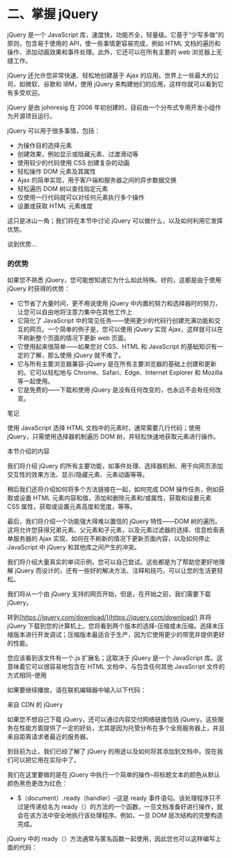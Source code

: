 # 二、掌握 jQuery

jQuery 是一个 JavaScript 库，速度快，功能齐全，轻量级。它基于“少写多做”的原则，包含易于使用的 API，使一些事情更容易完成，例如 HTML 文档的遍历和操作、添加动画效果和事件处理。此外，它还可以在所有主要的 web 浏览器上无缝工作。

jQuery 还允许您非常快速、轻松地创建基于 Ajax 的应用。世界上一些最大的公司，如微软、谷歌和 IBM，使用 jQuery 来构建他们的应用，这样你就可以看到它有多受欢迎。

jQuery 是由 johnresig 在 2006 年初创建的，目前由一个分布式专用开发小组作为开源项目运行。

jQuery 可以用于很多事情，包括：

*   为操作目的选择元素
*   创建效果，例如显示或隐藏元素、过渡滑动等
*   使用较少的代码使用 CSS 创建复杂的动画
*   轻松操作 DOM 元素及其属性
*   Ajax 的简单实现，用于客户端和服务器之间的异步数据交换
*   轻松遍历 DOM 树以查找指定元素
*   仅使用一行代码就可以对任何元素执行多个操作
*   设置或获取 HTML 元素维度

这只是冰山一角；我们将在本节中讨论 jQuery 可以做什么，以及如何利用它发挥优势。

谈到优势…

### 的优势

如果您不熟悉 jQuery，您可能想知道它为什么如此特殊。好的，这都是由于使用 jQuery 时获得的优势：

*   它节省了大量时间，更不用说使用 jQuery 中内置的努力和选择器时的努力，让您可以自由地将注意力集中在其他工作上
*   它简化了 JavaScript 中的常见任务——使用更少的代码行创建充满功能和交互的网页。一个简单的例子是，您可以使用 jQuery 实现 Ajax，这样就可以在不刷新整个页面的情况下更新 web 页面。
*   它使用起来很简单——如果您对 CSS、HTML 和 JavaScript 的基础知识有一定的了解，那么使用 jQuery 就不难了。
*   它与所有主要浏览器兼容–jQuery 是在所有主要浏览器的基础上创建和更新的。它可以轻松地与 Chrome、Safari、Edge、Internet Explorer 和 Mozilla 等一起使用。
*   它是免费的——下载和使用 jQuery 是没有任何改变的，也永远不会有任何改变。

笔记

使用 JavaScript 选择 HTML 文档中的元素时，通常需要几行代码；使用 jQuery，只需使用选择器机制遍历 DOM 树，并轻松快速地获取元素进行操作。

本节介绍的内容

我们将介绍 jQuery 的所有主要功能，如事件处理、选择器机制、用于向网页添加交互性的效果方法、显示/隐藏元素、元素动画等等。

稍后我们还将介绍如何将多个方法链接在一起，如何完成 DOM 操作任务，例如获取或设置 HTML 元素内容和值，添加和删除元素和/或属性，获取和设置元素 CSS 属性，获取或设置元素高度和宽度，等等。

最后，我们将介绍一个功能强大得难以置信的 jQuery 特性——DOM 树的遍历。这将允许您获得兄弟元素、父元素和子元素，以及元素过滤器的选择、信息检索表单服务器的 Ajax 实现、如何在不刷新的情况下更新页面内容，以及如何停止 JavaScript 中 jQuery 和其他库之间产生的冲突。

我们将介绍大量真实的单词示例，您可以自己尝试。这些都是为了帮助您更好地理解 jQuery 而设计的，还有一些好的解决方法、注释和技巧，可以让您的生活更轻松。

我们将从一个由 jQuery 支持的网页开始，但是，在开始之前，我们需要下载 jQuery。

转到[https://jquery.com/download/](https://jquery.com/download/) 并将 jQuery 下载到您的计算机上。您将看到两个版本的选择-压缩或未压缩。选择未压缩版本进行开发调试；压缩版本最适合于生产，因为它使用更少的带宽并提供更好的性能。

您应该看到该文件有一个.js 扩展名；这取决于 jQuery 是一个 JavaScript 库。这意味着它可以很容易地包含在 HTML 文档中，与包含任何其他 JavaScript 文件的方式相同–使用

如果要继续播放，请在联机编辑器中输入以下代码：

<title>简单 HTML 文档</title>

<link rel="stylesheet" type="text/css" href="css/style.css">

来自 CDN 的 jQuery

如果您不想自己下载 jQuery，还可以通过内容交付网络链接包括 jQuery。这些服务在性能方面提供了一定的好处，尤其是因为托管分布在多个全局服务器上，并且来自距离请求者最近的服务器。

到目前为止，我们已经了解了 jQuery 的用途以及如何将其添加到文档中。现在我们可以把它用在实际中了。

我们在这里要做的是在 jQuery 中执行一个简单的操作–将标题文本的颜色从默认颜色黑色更改为红色：

<title>我的第一个 jQuery 网页</title>

<link rel="stylesheet" type="text/css" href="css/style.css">

*   $（document）.ready（handler）–这是 ready 事件语句。该处理程序只不过是传递给名为 ready（）的方法的一个函数，一旦文档准备好进行操作，就会在该方法中安全地执行该处理程序。例如，一旦 DOM 层次结构的完整构造完成。

jQuery 中的 ready（）方法通常与匿名函数一起使用，因此您也可以这样编写上面的代码：